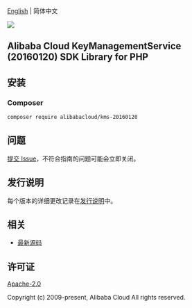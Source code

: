 [English](README.md) | 简体中文

![](https://aliyunsdk-pages.alicdn.com/icons/AlibabaCloud.svg)

## Alibaba Cloud KeyManagementService (20160120) SDK Library for PHP

## 安装

### Composer

```bash
composer require alibabacloud/kms-20160120
```

## 问题

[提交 Issue](https://github.com/aliyun/alibabacloud-sdk/issues/new)，不符合指南的问题可能会立即关闭。

## 发行说明

每个版本的详细更改记录在[发行说明](./ChangeLog.txt)中。

## 相关

* [最新源码](https://github.com/aliyun/alibabacloud-sdk)

## 许可证

[Apache-2.0](http://www.apache.org/licenses/LICENSE-2.0)

Copyright (c) 2009-present, Alibaba Cloud All rights reserved.
